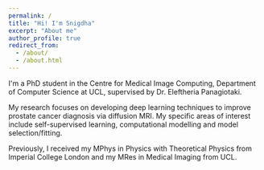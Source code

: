 ```yaml
---
permalink: /
title: "Hi! I'm Snigdha"
excerpt: "About me"
author_profile: true
redirect_from: 
  - /about/
  - /about.html
---
```

I'm a PhD student in the Centre for Medical Image Computing, Department of Computer Science at UCL, supervised by Dr. Eleftheria Panagiotaki. 

My research focuses on developing deep learning techniques to improve prostate cancer diagnosis via diffusion MRI. My specific areas of interest include self-supervised learning, computational modelling and model selection/fitting.

Previously, I received my MPhys in Physics with Theoretical Physics from Imperial College London and my MRes in Medical Imaging from UCL.

